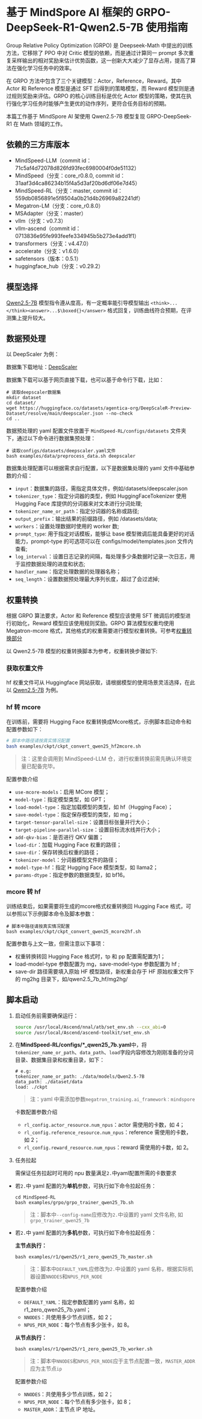 # 基于 MindSpore AI 框架的 GRPO-DeepSeek-R1-Qwen2.5-7B 使用指南

Group Relative Policy Optimization (GRPO) 是 Deepseek-Math 中提出的训练方法，它移除了 PPO 中对 Critic 模型的依赖，而是通过计算同一 prompt 多次重复采样输出的相对奖励来估计优势函数，这一创新大大减少了显存占用，提高了算法在强化学习任务中的效率。

在 GRPO 方法中包含了三个关键模型：Actor，Reference，Reward。其中 Actor 和 Reference 模型是通过 SFT 后得到的策略模型，而 Reward 模型则是通过规则奖励来评估。GRPO 的核心训练目标是优化 Actor 模型的策略，使其在执行强化学习任务时能够产生更优的动作序列，更符合任务目标的预期。

本篇工作基于 MindSpore AI 架使用 Qwen2.5-7B 模型复现 GRPO-DeepSeek-R1 在 Math 领域的工作。

## 依赖的三方库版本

- MindSpeed-LLM（commit id：71c5af4d72078d826fd93fec6980004f0de51132）
- MindSpeed（分支：core_r0.8.0, commit id：31aaf3d4ca86234b15f4a5d3af20bd6df06e7d45）
- MindSpeed-RL（分支：master, commit id：559db0856891e5f8504a0b21d4b26969a82241df）
- Megatron-LM（分支：core_r0.8.0）
- MSAdapter（分支：master）
- vllm（分支：v0.7.3）
- vllm-ascend（commit id：0713836e95fe993feefe334945b5b273e4add1f1）
- transformers（分支：v4.47.0）
- accelerate（分支：v1.6.0）
- safetensors（版本：0.5.1）
- huggingface_hub（分支：v0.29.2）

## 模型选择

 [Qwen2.5-7B](https://huggingface.co/Qwen/Qwen2.5-7B) 模型指令遵从度高，有一定概率能引导模型输出 `<think>...</think><answer>...$\boxed{}</answer>` 格式回复，训练曲线符合预期，在评测集上提升较大。

## 数据预处理

以 DeepScaler 为例：

数据集下载地址：[DeepScaler](https://huggingface.co/datasets/agentica-org/DeepScaleR-Preview-Dataset/tree/main)

数据集下载可以基于网页直接下载，也可以基于命令行下载，比如：

```shell
# 读取deepscaler数据集
mkdir dataset
cd dataset/
wget https://huggingface.co/datasets/agentica-org/DeepScaleR-Preview-Dataset/resolve/main/deepscaler.json --no-check
cd ..
```

数据预处理的 yaml 配置文件放置于 `MindSpeed-RL/configs/datasets` 文件夹下，通过以下命令进行数据集预处理：

```shell
# 读取configs/datasets/deepscaler.yaml文件
bash examples/data/preprocess_data.sh deepscaler
```

数据集处理配置可以根据需求自行配置，以下是数据集处理的 yaml 文件中基础参数的介绍：

- `input`：数据集的路径，需指定具体文件，例如/datasets/deepscaler.json
- `tokenizer_type`：指定分词器的类型，例如 HuggingFaceTokenizer 使用 Hugging Face 库提供的分词器来对文本进行分词处理;
- `tokenizer_name_or_path`：指定分词器的名称或路径;
- `output_prefix`：输出结果的前缀路径，例如 /datasets/data;
- `workers`：设置处理数据时使用的 worker 数;
- `prompt_type`: 用于指定对话模板，能够让 base 模型微调后能具备更好的对话能力，prompt-type 的可选项可以在 configs/model/templates.json 文件内查看;
- `log_interval`：设置日志记录的间隔，每处理多少条数据时记录一次日志，用于监控数据处理的进度和状态;
- `handler_name`：指定处理数据的处理器名称；
- `seq_length`：设置数据预处理最大序列长度，超过了会过滤掉;

## 权重转换

根据 GRPO 算法要求，Actor 和 Reference 模型应该使用 SFT 微调后的模型进行初始化，Reward 模型应该使用规则奖励。GRPO 算法模型权重均使用 Megatron-mcore 格式，其他格式的权重需要进行模型权重转换。可参考[权重转换部分](https://gitee.com/ascend/MindSpeed-RL/blob/master/docs/algorithms/grpo.md)

以 Qwen2.5-7B 模型的权重转换脚本为参考，权重转换步骤如下:

### 获取权重文件

hf 权重文件可从 Huggingface 网站获取，请根据模型的使用场景灵活选择，在此以 [Qwen2.5-7B](https://huggingface.co/Qwen/Qwen2.5-7B) 为例。

### hf 转 mcore

在训练前，需要将 Hugging Face 权重转换成Mcore格式，示例脚本启动命令和配置参数如下：

```bash
# 脚本中路径请按真实情况配置
bash examples/ckpt/ckpt_convert_qwen25_hf2mcore.sh
```

> 注：这里会调用到 MindSpeed-LLM 仓，进行权重转换前需先确认环境变量已配备完毕。

配置参数介绍

- `use-mcore-models`：启用 MCore 模型；
- `model-type`：指定模型类型，如 GPT；
- `load-model-type`：指定加载模型的类型，如 hf（Hugging Face）；
- `save-model-type`：指定保存模型的类型，如 mg；
- `target-tensor-parallel-size`：设置目标张量并行大小；
- `target-pipeline-parallel-size`：设置目标流水线并行大小；
- `add-qkv-bias`：是否进行 QKV 偏置；
- `load-dir`：加载 Hugging Face 权重的路径；
- `save-dir`：保存转换后权重的路径；
- `tokenizer-model`：分词器模型文件的路径；
- `model-type-hf`：指定 Hugging Face 模型类型，如 llama2；
- `params-dtype`：指定参数的数据类型，如 bf16。

### mcore 转 hf

训练结束后，如果需要将生成的mcore格式权重转换回 Hugging Face 格式，可以参照以下示例脚本命令及脚本参数：

```shell
# 脚本中路径请按真实情况配置
bash examples/ckpt/ckpt_convert_qwen25_mcore2hf.sh
```

配置参数与上文一致，但需注意以下事项：

- 权重转换转回 Hugging Face 格式时，tp 和 pp 配置需配置为1；
- load-model-type 参数配置为 mg，save-model-type 参数配置为 hf ;
- save-dir 路径需要填入原始 HF 模型路径，新权重会存于 HF 原始权重文件下的 mg2hg 目录下，如/qwen2.5_7b_hf/mg2hg/

## 脚本启动

1. 启动任务前需要确保运行：

   ```bash
   source /usr/local/Ascend/nnal/atb/set_env.sh --cxx_abi=0
   source /usr/local/Ascend/ascend-toolkit/set_env.sh
   ```

2. 在**MindSpeed-RL/configs/*_qwen25_7b.yaml**中，将`tokenizer_name_or_path`、`data_path`、`load`字段内容修改为刚刚准备的分词目录、数据集目录和权重目录，如下：

   ```shell
   # e.g:
   tokenizer_name_or_path: ./data/models/Qwen2.5-7B
   data_path: ./dataset/data
   load: ./ckpt
   ```

   > 注：yaml 中需添加参数`megatron_training.ai_framework：mindspore`

   卡数配置参数介绍

    - `rl_config.actor_resource.num_npus`：actor 需使用的卡数，如 4；
    - `rl_config.reference_resource.num_npus`：reference 需使用的卡数，如 2；
    - `rl_config.reward_resource.num_npus`：reward 需使用的卡数，如 2。

3. 任务拉起

    需保证任务拉起时可用的 npu 数量满足`2.`中yaml配置所需的卡数要求

- 若`2.`中 yaml 配置的为**单机**参数，可执行如下命令拉起任务：

     ```shell
     cd MindSpeed-RL
     bash examples/grpo/grpo_trainer_qwen25_7b.sh
     ```

     > 注：脚本中`--config-name`应修改为`2.`中设置的 yaml 文件名称, 如`grpo_trainer_qwen25_7b`

- 若`2.`中 yaml 配置的为**多机**参数，可执行如下命令拉起任务：

  **主节点执行：**

  ```shell
  bash examples/r1/qwen25/r1_zero_qwen25_7b_master.sh
  ```

  > 注：脚本中`DEFAULT_YAML`应修改为`2.`中设置的 yaml 名称，根据实际机器设置`NNODES`和`NPUS_PER_NODE`

  配置参数介绍

    - `DEFAULT_YAML`：指定参数配置的 yaml 名称，如 r1_zero_qwen25_7b.yaml；
    - `NNODES`：共使用多少节点训练，如 2；
    - `NPUS_PER_NODE`：每个节点有多少张卡，如 8。

  **从节点执行：**

  ```shell
  bash examples/r1/qwen25/r1_zero_qwen25_7b_worker.sh
  ```

  > 注：脚本中`NNODES`和`NPUS_PER_NODE`应于主节点配置一致，`MASTER_ADDR`应为主节点`ip`

  配置参数介绍

    - `NNODES`：共使用多少节点训练，如 2；
    - `NPUS_PER_NODE`：每个节点有多少张卡，如 8；
    - `MASTER_ADDR`：主节点 IP 地址。
